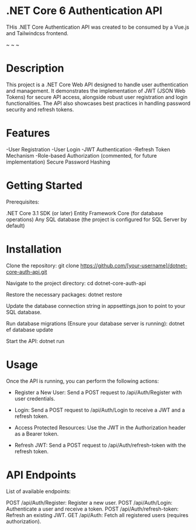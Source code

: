 # .NET Core 6 Authentication API
 


THis .NET Core Authentication API was created to be consumed by a Vue.js and Tailwindcss frontend. 

~
~
~

# Description
This project is a .NET Core Web API designed to handle user authentication and management. It demonstrates the implementation of JWT (JSON Web Tokens) for secure API access, alongside robust user registration and login functionalities. The API also showcases best practices in handling password security and refresh tokens.

# Features

-User Registration
-User Login
-JWT Authentication
-Refresh Token Mechanism
-Role-based Authorization (commented, for future implementation)
Secure Password Hashing

# Getting Started

Prerequisites:

.NET Core 3.1 SDK (or later)
Entity Framework Core (for database operations)
Any SQL database (the project is configured for SQL Server by default)

# Installation

Clone the repository:
git clone https://github.com/[your-username]/dotnet-core-auth-api.git


Navigate to the project directory:
cd dotnet-core-auth-api

Restore the necessary packages:
dotnet restore

Update the database connection string in appsettings.json to point to your SQL database.

Run database migrations (Ensure your database server is running):
dotnet ef database update

Start the API:
dotnet run

# Usage

Once the API is running, you can perform the following actions:

- Register a New User: Send a POST request to /api/Auth/Register with user credentials.
  
- Login: Send a POST request to /api/Auth/Login to receive a JWT and a refresh token.

- Access Protected Resources: Use the JWT in the Authorization header as a Bearer token.

- Refresh JWT: Send a POST request to /api/Auth/refresh-token with the refresh token.

# API Endpoints

List of available endpoints:

POST /api/Auth/Register: Register a new user.
POST /api/Auth/Login: Authenticate a user and receive a token.
POST /api/Auth/refresh-token: Refresh an existing JWT.
GET /api/Auth: Fetch all registered users (requires authorization).

